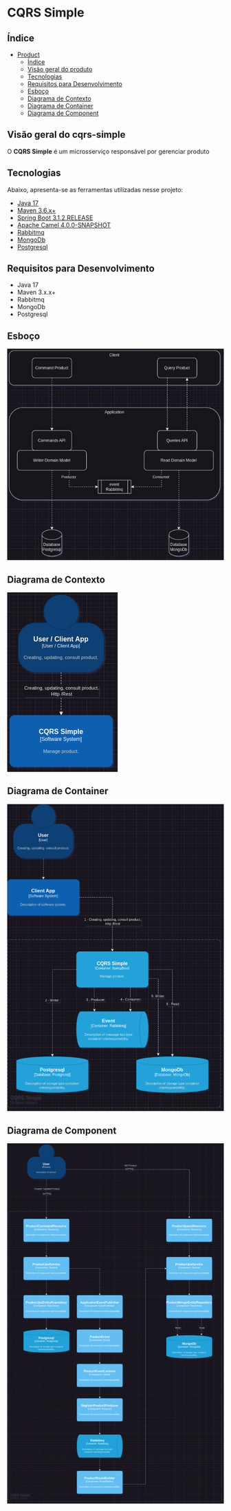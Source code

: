 # CQRS Simple

## Índice

- [Product](#cqrs-simple)
    - [Índice](#índice)
    - [Visão geral do produto](#visão-geral-do-produto)
    - [Tecnologias](#tecnologias)
    - [Requisitos para Desenvolvimento](#requisitos-para-desenvolvimento)
    - [Esboço](#esboço)
    - [Diagrama de Contexto](#diagrama-de-contexto)
    - [Diagrama de Container](#diagrama-de-container)
    - [Diagrama de Component](#diagrama-de-component)

## Visão geral do cqrs-simple

O **CQRS Simple** é um microsserviço responsável por gerenciar produto

## Tecnologias

Abaixo, apresenta-se as ferramentas utilizadas nesse projeto:

- [Java 17](https://www.oracle.com/br/java/technologies/downloads/#java17)
- [Maven 3.6.x+](https://maven.apache.org/)
- [Spring Boot 3.1.2.RELEASE](https://spring.io/projects/spring-boot)
- [Apache Camel 4.0.0-SNAPSHOT](https://camel.apache.org/)
- [Rabbitmq](https://www.rabbitmq.com)
- [MongoDb](https://www.mongodb.com)
- [Postgresql](https://www.postgresql.org)

## Requisitos para Desenvolvimento
- Java 17
- Maven 3.x.x+
- Rabbitmq
- MongoDb
- Postgresql

## Esboço
![Esboço](diagramms/cqrs-simple.png)

## Diagrama de Contexto
![Diagrama de Contexto](diagramms/cqrs-diagramm-context.png)

## Diagrama de Container
![Diagrama de Container](diagramms/cqrs-diagramm-container.png)

## Diagrama de Component
![Diagrama de Component](diagramms/cqrs-diagramm-component.png)